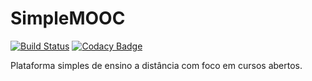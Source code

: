 # SimpleMOOC
[![Build Status](https://travis-ci.org/paulopinda/simplemooc.svg?branch=master)](https://travis-ci.org/paulopinda/simplemooc)
[![Codacy Badge](https://api.codacy.com/project/badge/Grade/19176ed01baa477b9221033f85eadfa6)](https://www.codacy.com/app/paulo-pinda/simplemooc?utm_source=github.com&amp;utm_medium=referral&amp;utm_content=paulopinda/simplemooc&amp;utm_campaign=Badge_Grade)

Plataforma simples de ensino a distância com foco em cursos abertos. 
